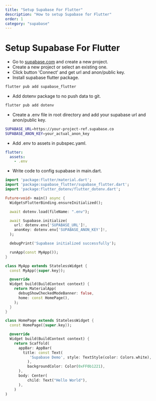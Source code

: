 ```yaml
---
title: "Setup Supabase For Flutter"
description: "How to setup Supabase for Flutter"
order: 1
category: "supabase"
---
```


# Setup Supabase For Flutter

- Go to [supabase.com](https://supabase.com) and create a new project.
- Create a new project or select an existing one.
- Click button 'Connect' and get url and anon/public key.
- Install supabase flutter package.

```bash
flutter pub add supabase_flutter
```

- Add dotenv package to no push data to git.

```bash
flutter pub add dotenv
```

- Create a .env file in root directory and add your supabase url and anon/public key.

```bash
SUPABASE_URL=https://your-project-ref.supabase.co
SUPABASE_ANON_KEY=your_actual_anon_key
```

- Add .env to assets in pubspec.yaml.

```yaml
flutter:
  assets:
    - .env
```

- Write code to config supabase in main.dart.

```dart
import 'package:flutter/material.dart';
import 'package:supabase_flutter/supabase_flutter.dart';
import 'package:flutter_dotenv/flutter_dotenv.dart';

Future<void> main() async {
  WidgetsFlutterBinding.ensureInitialized();

  await dotenv.load(fileName: ".env");

  await Supabase.initialize(
    url: dotenv.env['SUPABASE_URL']!,
    anonKey: dotenv.env['SUPABASE_ANON_KEY']!,
  );

  debugPrint('Supabase initialized successfully');

  runApp(const MyApp());
}

class MyApp extends StatelessWidget {
  const MyApp({super.key});

  @override
  Widget build(BuildContext context) {
    return MaterialApp(
      debugShowCheckedModeBanner: false,
      home: const HomePage(),
    );
  }
}

class HomePage extends StatelessWidget {
  const HomePage({super.key});

  @override
  Widget build(BuildContext context) {
    return Scaffold(
      appBar: AppBar(
        title: const Text(
           'Supabase Demo', style: TextStyle(color: Colors.white),
          ),
          backgroundColor: Color(0xFF0b1221),
      ),
      body: Center(
          child: Text("Hello World"),
      ),
    )
)
```

